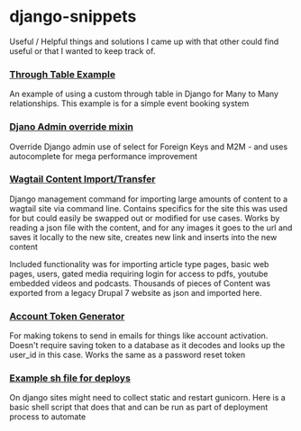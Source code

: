 # django-snippets

Useful / Helpful things and solutions I came up with that other could find useful or that I wanted to keep track of.



### [Through Table Example](https://github.com/j-full/django-snippets/blob/main/through-table-example-models.py)
An example of using a custom through table in Django for Many to Many relationships. This example is for a simple event booking system

### [Djano Admin override mixin](https://github.com/j-full/django-snippets/blob/main/admin-override-mixins.py)
Override Django admin use of select for Foreign Keys and M2M - and uses autocomplete for mega performance improvement

### [Wagtail Content Import/Transfer](https://github.com/jerempy/django-snippets/tree/main/wagtail-import)
Django management command for importing large amounts of content to a wagtail site via command line. Contains specifics for the site this was used for but could easily be swapped out or modified for use cases. Works by reading a json file with the content, and for any images it goes to the url and saves it locally to the new site, creates new link and inserts into the new content

Included functionality was for importing article type pages, basic web pages, users, gated media requiring login for access to pdfs, youtube embedded videos and podcasts. Thousands of pieces of Content was exported from a legacy Drupal 7 website as json and imported here.

### [Account Token Generator](https://github.com/jerempy/django-snippets/blob/main/account-token-gen.py)
For making tokens to send in emails for things like account activation. Doesn't require saving token to a database as it decodes and looks up the user_id in this case. Works the same as a password reset token

### [Example sh file for deploys](https://github.com/jerempy/django-snippets/blob/main/deploy.sh)
On django sites might need to collect static and restart gunicorn. Here is a basic shell script that does that and can be run as part of deployment process to automate

